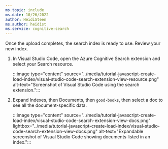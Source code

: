 ```yaml
---
ms.topic: include
ms.date: 10/26/2022
author: HeidiSteen
ms.author: heidist
ms.service: cognitive-search
---
```


Once the upload completes, the search index is ready to use. Review your new index.

1. In Visual Studio Code, open the Azure Cognitive Search extension and select your Search resource.  

    :::image type="content" source="../media/tutorial-javascript-create-load-index/visual-studio-code-search-extension-view-resource.png" alt-text="Screenshot of Visual Studio Code using the search extension.":::

1. Expand Indexes, then Documents, then `good-books`, then select a doc to see all the document-specific data.
 
    :::image type="content" source="../media/tutorial-javascript-create-load-index/visual-studio-code-search-extension-view-docs.png" lightbox="../media/tutorial-javascript-create-load-index/visual-studio-code-search-extension-view-docs.png" alt-text="Expandable screenshot of Visual Studio Code showing documents listed in an index.":::